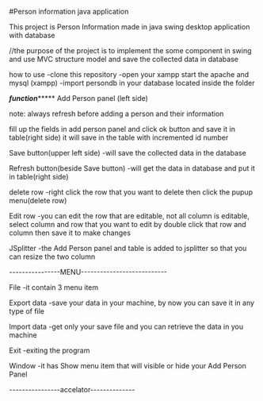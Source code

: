 #Person information java application

This project is Person Information made in java swing desktop application with database

//the purpose of the project is to implement the some component in swing and use MVC structure model and save the collected data in database

how to use
-clone this repository 
-open your xampp start the apache and mysql (xampp)
-import persondb in your database located inside the folder

*********************function**************************
Add Person panel (left side) 

note:
always refresh before adding a person and their information

fill up the fields in add person panel and click ok button and save it in table(right side)
it will save in the table with incremented id number

Save button(upper left side) 
-will save the collected data in the database

Refresh button(beside Save button)
-will get the data in database and put it in table(right side)

delete row
-right click the row that you want to delete then click the pupup menu(delete row)

Edit row
-you can edit the row that are editable, not all column is editable, select column and row that you want to edit by double click that row and column then save it to make changes

JSplitter
-the Add Person panel and table is added to jsplitter so that you can resize the two column

----------------MENU---------------------------

File
-it contain 3 menu item

Export data
-save your data in your machine, by now you can save it in any type of file

Import data
-get only your save file and you can retrieve the data in you machine

Exit
-exiting the program

Window
-it has Show menu item that will visible or hide your Add Person Panel

----------------accelator--------------




